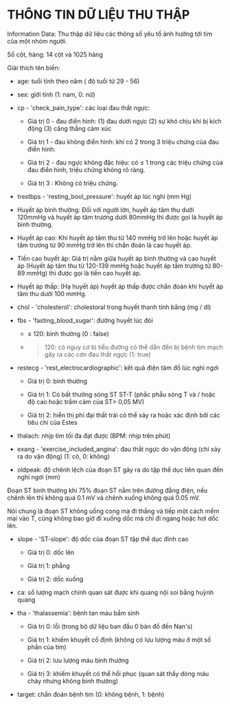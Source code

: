 ﻿# THÔNG TIN DỮ LIỆU THU THẬP

Information Data: Thu thập dữ liệu các thông số yêu tố ảnh hưởng tới tim của một nhóm người.

Số cột, hàng: 14 cột và 1025 hàng

Giải thích tên biến:
- age: tuổi tính theo năm ( độ tuổi từ 29 - 56)

- sex: giới tính (1: nam, 0: nữ)

- cp - 'check_pain_type': các loại đau thắt ngực:

    - Giá trị 0 - đau điển hình: (1) đau dưới ngực
				 (2) sự khó chịu khi bị kích động
				 (3) căng thẳng cảm xúc
 
    -  Giá trị 1 - đau không điển hình: khi có 2 trong 3 triệu chứng của đau điển hình.

    -  Giá trị 2 - đau ngực không đặc hiệu: có ≤ 1 trong các triệu chứng của đau điển hình, triệu chứng không rõ ràng.

    -  Giá trị 3 : Không có triệu chứng.

- trestbps - 'resting\_bool\_pressure': huyết áp lúc nghỉ (mm Hg)

-  Huyết áp bình thường: Đối với người lớn, huyết áp tâm thu dưới 120mmHg và huyết áp tâm trương dưới 80mmHg thì được gọi là huyết áp bình thường.

-  Huyết áp cao: Khi huyết áp tâm thu từ 140 mmHg trở lên hoặc huyết áp tâm trương từ 90 mmHg trở lên thì chẩn đoán là cao huyết áp.

-  Tiền cao huyết áp: Giá trị nằm giữa huyết áp bình thường và cao huyết áp (Huyết áp tâm thu từ 120-139 mmHg hoặc huyết áp tâm trương từ 80-89 mmHg) thì được gọi là tiền cao huyết áp.

-  Huyết áp thấp: (Hạ huyết áp) huyết áp thấp được chẩn đoán khi huyết áp tâm thu dưới 100 mmHg.

- chol - 'cholesterol': cholestoral trong huyết thanh tính bằng (mg / dl)

- fbs - 'fasting_blood_sugar': đường huyết lúc đói

    -  ≤ 120: bình thường (0 : false)

    -  > 120: có nguy cơ bị tiểu đường có thể dẫn đến bị bệnh tim mạch gây ra các cơn đau thắt ngực (1: true)

- restecg - 'rest\_electrocardiographic': kết quả điện tâm đồ lúc nghỉ ngơi

    -  Giá trị 0: bình thường

    -  Giá trị 1: Có bất thường sóng ST ST-T (phắc phẫu sóng T và / hoặc độ cao hoặc trầm cảm của ST> 0,05 MV)

    -  Giá trị 2: hiển thị phì đại thất trái có thể xảy ra hoặc xác định bởi các tiêu chí của Estes

- thalach:  nhịp tim tối đa đạt được (BPM: nhịp trên phút)

- exang - 'exercise\_included\_angina': đau thắt ngực do vận động (chỉ xảy ra do vận động) (1: có, 0: không)

- oldpeak: độ chênh lệch của đoạn ST gây ra do tập thể dục liên quan đến nghỉ ngơi (mm)

Đoạn ST bình thường khi 75% đoạn ST nằm trên đường đẳng điện, nếu chênh lên thì không quá 0.1 mV và chênh xuống không quá 0.05 mV.

Nói chung là đoạn ST không uống cong mà đi thẳng và tiếp một cách mềm mại vào T, cũng không bao giờ đi xuống dốc mà chỉ đi ngang hoặc hơi dốc lên.

- slope - 'ST-slope': độ dốc của đoạn ST tập thể dục đỉnh cao

    -  Giá trị 0: dốc lên

    -  Giá trị 1: phẳng

    -  Giá trị 2: dốc xuống

- ca: số lượng mạch chính quan sát được khi quang nội soi bằng huỳnh quang

- tha - 'thalassemia': bệnh tan máu bẩm sinh

    -  Giá trị 0: lỗi (trong bộ dữ liệu ban đầu 0 bản đồ đến Nan's)

    -  Giá trị 1: khiếm khuyết cố định (không có lưu lượng máu ở một số phần của tim)

    -  Giá trị 2: lưu lượng máu bình thường

    -  Giá trị 3: khiếm khuyết có thể hồi phục (quan sát thấy dòng máu chảy nhưng không bình thường)

- target: chẩn đoán bệnh tim (0: không bệnh, 1: bệnh)

